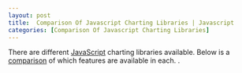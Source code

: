 ```yaml
---
layout: post
title:  Comparison Of Javascript Charting Libraries | Javascript
categories: [Comparison Of Javascript Charting Libraries]
---
```


There are different [JavaScript](https://org1979.github.io/Chakra-Javascript-Engine) charting libraries available. Below is a [comparison](https://org1979.github.io/Comparison-Of-Javascript-Engines) of which features are available in each. .

